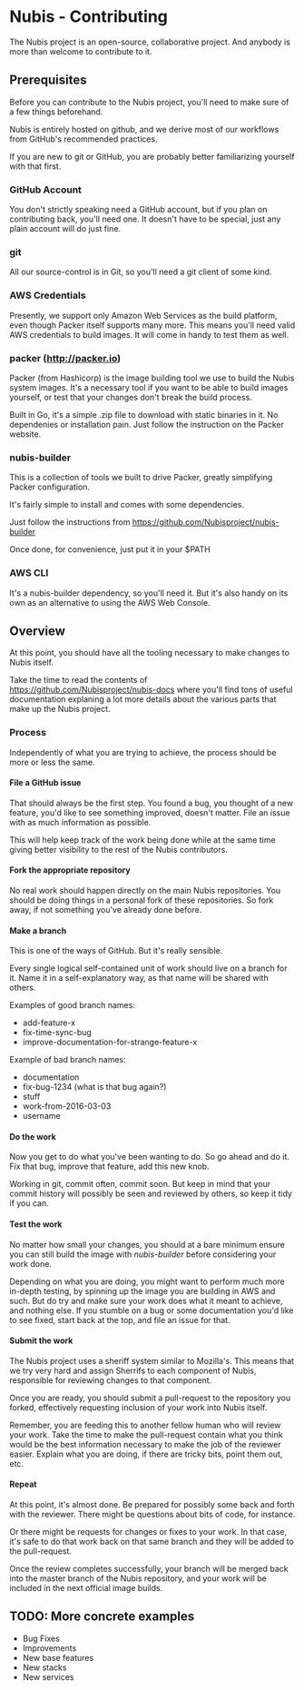 # Nubis - Contributing

The Nubis project is an open-source, collaborative project. And anybody is more than welcome to contribute to it.

## Prerequisites

Before you can contribute to the Nubis project, you'll need to make sure of a few things beforehand.

Nubis is entirely hosted on github, and we derive most of our workflows from GitHub's recommended practices.

If you are new to git or GitHub, you are probably better familiarizing yourself with that first.

### GitHub Account

You don't strictly speaking need a GitHub account, but if you plan on contributing back, you'll need one. It doesn't have to be special, just any plain account will do just fine.

### git

All our source-control is in Git, so you'll need a git client of some kind.

### AWS Credentials

Presently, we support only Amazon Web Services as the build platform, even though Packer itself supports many more. This means you'll need valid AWS credentials to build images. It will come in handy to test them as well.

### packer (http://packer.io)

Packer (from Hashicorp) is the image building tool we use to build the Nubis system images. It's a necessary tool if you want to be able to build images yourself, or test that your changes don't break the build process.

Built in Go, it's a simple .zip file to download with static binaries in it. No dependenies or installation pain. Just follow the instruction on the Packer website.

### nubis-builder

This is a collection of tools we built to drive Packer, greatly simplifying Packer configuration.

It's fairly simple to install and comes with some dependencies.

Just follow the instructions from https://github.com/Nubisproject/nubis-builder

Once done, for convenience, just put it in your $PATH

### AWS CLI

It's a nubis-builder dependency, so you'll need it. But it's also handy on its own as an alternative to using the AWS Web Console.

## Overview

At this point, you should have all the tooling necessary to make changes to Nubis itself.

Take the time to read the contents of https://github.com/Nubisproject/nubis-docs where you'll find tons of useful documentation explaning a lot more details about the various parts that make up the Nubis project.

### Process

Independently of what you are trying to achieve, the process should be more or less the same.

#### File a GitHub issue

That should always be the first step. You found a bug, you thought of a new feature, you'd like to see something improved, doesn't matter. File an issue with as much information as possible.

This will help keep track of the work being done while at the same time giving better visibility to the rest of the Nubis contributors.

#### Fork the appropriate repository

No real work should happen directly on the main Nubis repositories. You should be doing things in a personal fork of these repositories. So fork away, if not something you've already done before.

#### Make a branch

This is one of the ways of GitHub. But it's really sensible.

Every single logical self-contained unit of work should live on a branch for it. Name it in a self-explanatory way, as that name will be shared with others.

Examples of good branch names:

 * add-feature-x
 * fix-time-sync-bug
 * improve-documentation-for-strange-feature-x

Example of bad branch names:

 * documentation
 * fix-bug-1234 (what is that bug again?)
 * stuff
 * work-from-2016-03-03
 * username

#### Do the work

Now you get to do what you've been wanting to do. So go ahead and do it. Fix that bug, improve that feature, add this new knob.

Working in git, commit often, commit soon. But keep in mind that your commit history will possibly be seen and reviewed by others, so keep it tidy if you can.

#### Test the work

No matter how small your changes, you should at a bare minimum ensure you can still build the image with *nubis-builder* before considering your work done.

Depending on what you are doing, you might want to perform much more in-depth testing, by spinning up the image you are building in AWS and such. But do try and make sure your work does what it meant to achieve, and nothing else. If you stumble on a bug or some documentation you'd like to see fixed, start back at the top, and file an issue for that.

#### Submit the work

The Nubis project uses a sheriff system similar to Mozilla's. This means that we try very hard and assign Sherrifs to each component of Nubis, responsible for reviewing changes to that component.

Once you are ready, you should submit a pull-request to the repository you forked, effectively requesting inclusion of your work into Nubis itself.

Remember, you are feeding this to another fellow human who will review your work. Take the time to make the pull-request contain what you think would be the best information necessary to make the job of the reviewer easier. Explain what you are doing, if there are tricky bits, point them out, etc.

#### Repeat

At this point, it's almost done. Be prepared for possibly some back and forth with the reviewer. There might be questions about bits of code, for instance.

Or there might be requests for changes or fixes to your work. In that case, it's safe to do that work back on that same branch and they will be added to the pull-request.

Once the review completes successfully, your branch will be merged back into the master branch of the Nubis repository, and your work will be included in the next official image builds.

## TODO: More concrete examples
* Bug Fixes
* Improvements
* New base features
* New stacks
* New services
